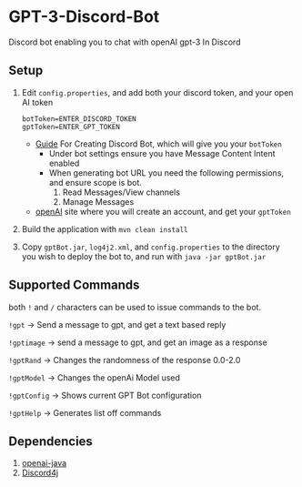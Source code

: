 # GPT-3-Discord-Bot
Discord bot enabling you to chat with openAI gpt-3 In Discord

## Setup

1. Edit `config.properties`, and add both your discord token, and your open AI token
   ```
   botToken=ENTER_DISCORD_TOKEN
   gptToken=ENTER_GPT_TOKEN
   ```

   - [Guide](https://discordpy.readthedocs.io/en/stable/discord.html) For Creating Discord Bot, which will give you your `botToken`
     - Under bot settings ensure you have Message Content Intent enabled
     - When generating bot URL you need the following permissions, and ensure scope is bot.
       1. Read Messages/View channels
       2. Manage Messages
   - [openAI](https://openai.com/) site where you will create an account, and get your `gptToken`
   
2. Build the application with `mvn clean install`

3. Copy `gptBot.jar`, `log4j2.xml`, and `config.properties` to the directory you wish to deploy the bot to, and run with `java -jar gptBot.jar`

## Supported Commands

both `!` and `/` characters can be used to issue commands to the bot.    

`!gpt` ->  Send a message to gpt, and get a text based reply

`!gptimage` -> send a message to gpt, and get an image as a response

 `!gptRand` ->   Changes the randomness of the response 0.0-2.0   

 `!gptModel` ->  Changes the openAi Model used    

`!gptConfig` -> Shows current GPT Bot configuration   

 `!gptHelp`  ->   Generates list off commands

## Dependencies

1. [openai-java](https://github.com/TheoKanning/openai-java)
2. [Discord4j](https://discord4j.com/)
